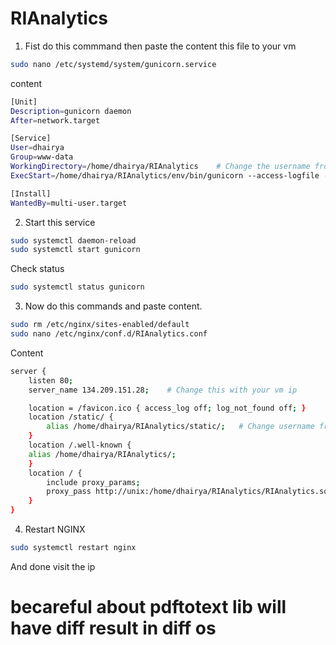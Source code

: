 # RIAnalytics


1. Fist do this commmand then paste the content this file to your vm
```bash
sudo nano /etc/systemd/system/gunicorn.service
```
content
```bash
[Unit]
Description=gunicorn daemon
After=network.target

[Service]
User=dhairya
Group=www-data
WorkingDirectory=/home/dhairya/RIAnalytics    # Change the username from dhairya to your username in every place
ExecStart=/home/dhairya/RIAnalytics/env/bin/gunicorn --access-logfile - --workers 3 --bind unix:/home/dhairya/RIAnalytics/RIAnalytics.sock RIAnalytics.wsgi:application

[Install]
WantedBy=multi-user.target
```

2. Start this service
```bash
sudo systemctl daemon-reload
sudo systemctl start gunicorn
```
Check status
```bash
sudo systemctl status gunicorn
```

3. Now do this commands and paste content.
```bash
sudo rm /etc/nginx/sites-enabled/default
sudo nano /etc/nginx/conf.d/RIAnalytics.conf
```
Content
```bash
server {
    listen 80;
    server_name 134.209.151.28;    # Change this with your vm ip

    location = /favicon.ico { access_log off; log_not_found off; }
    location /static/ {
        alias /home/dhairya/RIAnalytics/static/;   # Change username from dhairya to your username in every place
    }
    location /.well-known {
    alias /home/dhairya/RIAnalytics/;
    }
    location / {
        include proxy_params;
        proxy_pass http://unix:/home/dhairya/RIAnalytics/RIAnalytics.sock;
    }
}
```

4. Restart NGINX
```bash
sudo systemctl restart nginx
```

And done visit the ip


# becareful about pdftotext lib will have diff result in diff os